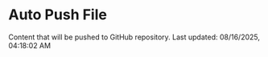 # Auto Push File

Content that will be pushed to GitHub repository.
Last updated: 08/16/2025, 04:18:02 AM